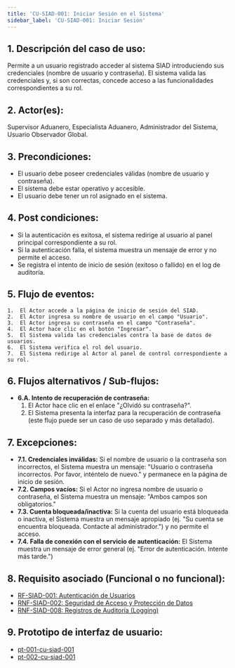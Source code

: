```yaml
---
title: 'CU-SIAD-001: Iniciar Sesión en el Sistema'
sidebar_label: 'CU-SIAD-001: Iniciar Sesión'
---
```


## 1. Descripción del caso de uso:
Permite a un usuario registrado acceder al sistema SIAD introduciendo sus credenciales (nombre de usuario y contraseña). El sistema valida las credenciales y, si son correctas, concede acceso a las funcionalidades correspondientes a su rol.

## 2. Actor(es):
Supervisor Aduanero, Especialista Aduanero, Administrador del Sistema, Usuario Observador Global.

## 3. Precondiciones:
* El usuario debe poseer credenciales válidas (nombre de usuario y contraseña).
* El sistema debe estar operativo y accesible.
* El usuario debe tener un rol asignado en el sistema.

## 4. Post condiciones:
* Si la autenticación es exitosa, el sistema redirige al usuario al panel principal correspondiente a su rol.
* Si la autenticación falla, el sistema muestra un mensaje de error y no permite el acceso.
* Se registra el intento de inicio de sesión (exitoso o fallido) en el log de auditoría.

## 5. Flujo de eventos:
    1.  El Actor accede a la página de inicio de sesión del SIAD.
    2.  El Actor ingresa su nombre de usuario en el campo "Usuario".
    3.  El Actor ingresa su contraseña en el campo "Contraseña".
    4.  El Actor hace clic en el botón "Ingresar".
    5.  El Sistema valida las credenciales contra la base de datos de usuarios.
    6.  El Sistema verifica el rol del usuario.
    7.  El Sistema redirige al Actor al panel de control correspondiente a su rol.

## 6. Flujos alternativos / Sub-flujos:
* **6.A. Intento de recuperación de contraseña:**
    1.  El Actor hace clic en el enlace "¿Olvidó su contraseña?".
    2.  El Sistema presenta la interfaz para la recuperación de contraseña (este flujo puede ser un caso de uso separado y más detallado).

## 7. Excepciones:
* **7.1. Credenciales inválidas:** Si el nombre de usuario o la contraseña son incorrectos, el Sistema muestra un mensaje: "Usuario o contraseña incorrectos. Por favor, inténtelo de nuevo." y permanece en la página de inicio de sesión.
* **7.2. Campos vacíos:** Si el Actor no ingresa nombre de usuario o contraseña, el Sistema muestra un mensaje: "Ambos campos son obligatorios."
* **7.3. Cuenta bloqueada/inactiva:** Si la cuenta del usuario está bloqueada o inactiva, el Sistema muestra un mensaje apropiado (ej. "Su cuenta se encuentra bloqueada. Contacte al administrador.") y no permite el acceso.
* **7.4. Falla de conexión con el servicio de autenticación:** El Sistema muestra un mensaje de error general (ej. "Error de autenticación. Intente más tarde.")

## 8. Requisito asociado (Funcional o no funcional):
* [RF-SIAD-001: Autenticación de Usuarios](../../requerimientos/requerimientos-funcionales.md#rf-siad-001)
* [RNF-SIAD-002: Seguridad de Acceso y Protección de Datos](../../requerimientos/requerimientos-no-funcionales.md#rnf-siad-002)
* [RNF-SIAD-008: Registros de Auditoría (Logging)](../../requerimientos//requerimientos-no-funcionales.md#rnf-siad-008)

## 9. Prototipo de interfaz de usuario:

* [pt-001-cu-siad-001](../../prototipos/01-autenticacion-y-acceso/pt-cu-siad-001-iniciar-sesion-en-el-sistema.md#p-login-01-pantalla-principal-de-inicio-de-sesión)
* [pt-002-cu-siad-001](../../prototipos/01-autenticacion-y-acceso/pt-cu-siad-001-iniciar-sesion-en-el-sistema.md#p-recuperar-01-solicitud-de-recuperación-de-contraseña)